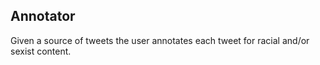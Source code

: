 ## Annotator ##

Given a source of tweets the user annotates each tweet for racial and/or sexist content.

